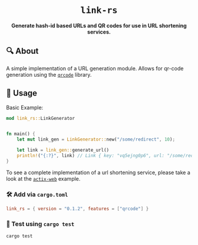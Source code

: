 <div align="center">

  <h1><code>link-rs</code></h1>

  <strong>Generate hash-id based URLs and QR codes for use in URL shortening services.</strong>

</div>

## 🔍 About

A simple implementation of a URL generation module. Allows for qr-code generation using the [`qrcode`](https://crates.io/crates/qrcode) library.

## 🔋 Usage

Basic Example:

```rust
mod link_rs::LinkGenerator


fn main() {
    let mut link_gen = LinkGenerator::new("/some/redirect", 10);

    let link = link_gen::generate_url()
    println!("{:?}", link) // Link { key: "vq5ejng0p6", url: "/some/redirect/vq5ejng0p6" }
}

```

To see a complete implementation of a url shortening service, please take a look at the [`actix-web`](https://github.com/OliverBrotchie/link-rs/blob/main/examples/actix.rs) example.

### 🛠️ Add via `cargo.toml`

```toml
link_rs = { version = "0.1.2", features = ["qrcode"] }
```

### 🔬 Test using `cargo test`

```sh
cargo test
```
